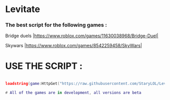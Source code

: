# Levitate 

### The best script for the following games :
  Bridge duels |https://www.roblox.com/games/11630038968/Bridge-Duel|

  Skywars |https://www.roblox.com/games/8542259458/SkyWars|

# USE THE SCRIPT :
```lua

loadstring(game:HttpGet("https://raw.githubusercontent.com/StaryLOL/Levitate/main/Loader.lua", true))()```

# All of the games are in development, all versions are beta
